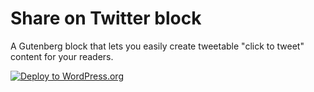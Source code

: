 # Share on Twitter block
 
A Gutenberg block that lets you easily create tweetable "click to tweet" content for your readers.

[![Deploy to WordPress.org](https://github.com/richtabor/share-on-twitter-block/actions/workflows/deploy.yml/badge.svg)](https://github.com/richtabor/share-on-twitter-block/actions/workflows/deploy.yml)
